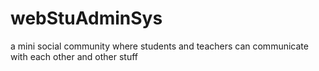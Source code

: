 # webStuAdminSys
a mini social community where students and teachers can communicate with each other and other stuff
